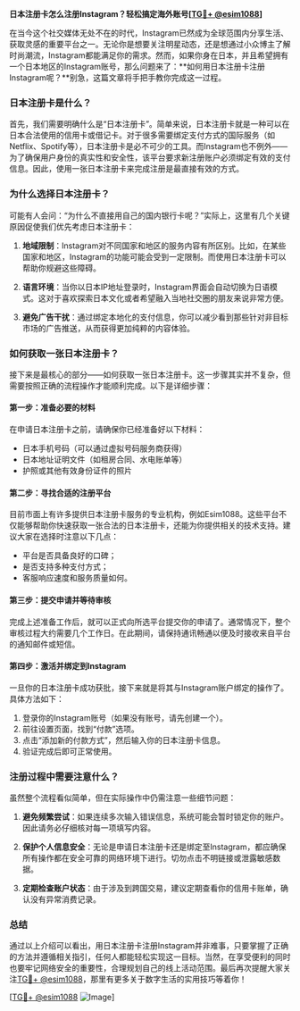 **日本注册卡怎么注册Instagram？轻松搞定海外账号[[TG💪+ @esim1088](https://t.me/s/esim1088)]**

在当今这个社交媒体无处不在的时代，Instagram已然成为全球范围内分享生活、获取灵感的重要平台之一。无论你是想要关注明星动态，还是想通过小众博主了解时尚潮流，Instagram都能满足你的需求。然而，如果你身在日本，并且希望拥有一个日本地区的Instagram账号，那么问题来了：**如何用日本注册卡注册Instagram呢？**别急，这篇文章将手把手教你完成这一过程。

### 日本注册卡是什么？

首先，我们需要明确什么是“日本注册卡”。简单来说，日本注册卡就是一种可以在日本合法使用的信用卡或借记卡。对于很多需要绑定支付方式的国际服务（如Netflix、Spotify等），日本注册卡是必不可少的工具。而Instagram也不例外——为了确保用户身份的真实性和安全性，该平台要求新注册账户必须绑定有效的支付信息。因此，使用一张日本注册卡来完成注册是最直接有效的方式。

### 为什么选择日本注册卡？

可能有人会问：“为什么不直接用自己的国内银行卡呢？”实际上，这里有几个关键原因促使我们优先考虑日本注册卡：

1. **地域限制**：Instagram对不同国家和地区的服务内容有所区别。比如，在某些国家和地区，Instagram的功能可能会受到一定限制。而使用日本注册卡可以帮助你规避这些障碍。
   
2. **语言环境**：当你以日本IP地址登录时，Instagram界面会自动切换为日语模式。这对于喜欢探索日本文化或者希望融入当地社交圈的朋友来说非常方便。

3. **避免广告干扰**：通过绑定本地化的支付信息，你可以减少看到那些针对非目标市场的广告推送，从而获得更加纯粹的内容体验。

### 如何获取一张日本注册卡？

接下来是最核心的部分——如何获取一张日本注册卡。这一步骤其实并不复杂，但需要按照正确的流程操作才能顺利完成。以下是详细步骤：

#### 第一步：准备必要的材料

在申请日本注册卡之前，请确保你已经准备好以下材料：
- 日本手机号码（可以通过虚拟号码服务商获得）
- 日本地址证明文件（如租房合同、水电账单等）
- 护照或其他有效身份证件的照片

#### 第二步：寻找合适的注册平台

目前市面上有许多提供日本注册卡服务的专业机构，例如Esim1088。这些平台不仅能够帮助你快速获取一张合法的日本注册卡，还能为你提供相关的技术支持。建议大家在选择时注意以下几点：
- 平台是否具备良好的口碑；
- 是否支持多种支付方式；
- 客服响应速度和服务质量如何。

#### 第三步：提交申请并等待审核

完成上述准备工作后，就可以正式向所选平台提交你的申请了。通常情况下，整个审核过程大约需要几个工作日。在此期间，请保持通讯畅通以便及时接收来自平台的通知邮件或短信。

#### 第四步：激活并绑定到Instagram

一旦你的日本注册卡成功获批，接下来就是将其与Instagram账户绑定的操作了。具体方法如下：
1. 登录你的Instagram账号（如果没有账号，请先创建一个）。
2. 前往设置页面，找到“付款”选项。
3. 点击“添加新的付款方式”，然后输入你的日本注册卡信息。
4. 验证完成后即可正常使用。

### 注册过程中需要注意什么？

虽然整个流程看似简单，但在实际操作中仍需注意一些细节问题：

1. **避免频繁尝试**：如果连续多次输入错误信息，系统可能会暂时锁定你的账户。因此请务必仔细核对每一项填写内容。
   
2. **保护个人信息安全**：无论是申请日本注册卡还是绑定至Instagram，都应确保所有操作都在安全可靠的网络环境下进行。切勿点击不明链接或泄露敏感数据。

3. **定期检查账户状态**：由于涉及到跨国交易，建议定期查看你的信用卡账单，确认没有异常消费记录。

### 总结

通过以上介绍可以看出，用日本注册卡注册Instagram并非难事，只要掌握了正确的方法并遵循相关指引，任何人都能轻松实现这一目标。当然，在享受便利的同时也要牢记网络安全的重要性，合理规划自己的线上活动范围。最后再次提醒大家关注[TG💪+ @esim1088](https://t.me/s/esim1088)，那里有更多关于数字生活的实用技巧等着你！

[[TG💪+ @esim1088](https://t.me/s/esim1088) ![Image](https://i.postimg.cc/4NQfJmqS/Snipaste-2025-05-13-00-14-12.png)]